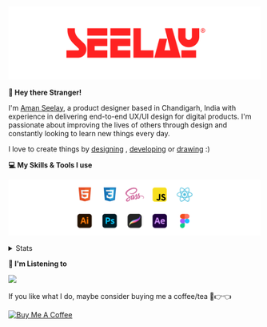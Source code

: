 [![banner](./images/seelay.svg)](https://www.seelay.in)

**👋 Hey there Stranger!**

I'm [Aman Seelay](https://www.seelay.in), a product designer based in Chandigarh, India with experience in delivering end-to-end UX/UI design for digital products. I'm passionate about improving the lives of others through design and constantly looking to learn new things every day.

I love to create things by [designing](https://www.seelay.in/#work) , [developing](https://www.seelay.in/#projects) or [drawing](https://art.seelay.in) :)

**💻 My Skills & Tools I use**

[![banner](./images/skills&tools.svg)](https://www.seelay.in/about)

<details>
  <summary>Stats</summary>

---

<!--START_SECTION:waka-->
![Profile Views](http://img.shields.io/badge/Profile%20Views-0-blue)

**🐱 My GitHub Data** 

> 📦 780.1 kB Used in GitHub's Storage 
 > 
> 🏆 163 Contributions in the Year 2024
 > 
> 💼 Opted to Hire
 > 
> 📜 1 Public Repository 
 > 
> 🔑 43 Private Repository 
 > 
**I'm a Night 🦉** 

```text
🌞 Morning                302 commits         ████░░░░░░░░░░░░░░░░░░░░░   15.19 % 
🌆 Daytime                331 commits         ████░░░░░░░░░░░░░░░░░░░░░   16.65 % 
🌃 Evening                616 commits         ████████░░░░░░░░░░░░░░░░░   30.99 % 
🌙 Night                  739 commits         █████████░░░░░░░░░░░░░░░░   37.17 % 
```
📅 **I'm Most Productive on Sunday** 

```text
Monday                   255 commits         ███░░░░░░░░░░░░░░░░░░░░░░   12.83 % 
Tuesday                  304 commits         ████░░░░░░░░░░░░░░░░░░░░░   15.29 % 
Wednesday                171 commits         ██░░░░░░░░░░░░░░░░░░░░░░░   08.60 % 
Thursday                 339 commits         ████░░░░░░░░░░░░░░░░░░░░░   17.05 % 
Friday                   247 commits         ███░░░░░░░░░░░░░░░░░░░░░░   12.42 % 
Saturday                 294 commits         ████░░░░░░░░░░░░░░░░░░░░░   14.79 % 
Sunday                   378 commits         █████░░░░░░░░░░░░░░░░░░░░   19.01 % 
```


📊 **This Week I Spent My Time On** 

```text
🕑︎ Time Zone: Asia/Kolkata

💬 Programming Languages: 
Other                    9 hrs 28 mins       ██████████████░░░░░░░░░░░   55.48 % 
TypeScript               3 hrs 44 mins       █████░░░░░░░░░░░░░░░░░░░░   21.90 % 
JavaScript               1 hr                █░░░░░░░░░░░░░░░░░░░░░░░░   05.89 % 
JSON                     55 mins             █░░░░░░░░░░░░░░░░░░░░░░░░   05.38 % 
Markdown                 35 mins             █░░░░░░░░░░░░░░░░░░░░░░░░   03.47 % 

🔥 Editors: 
Chrome                   10 hrs 56 mins      ████████████████░░░░░░░░░   64.03 % 
VS Code                  6 hrs 8 mins        █████████░░░░░░░░░░░░░░░░   35.97 % 

💻 Operating System: 
Windows                  17 hrs 5 mins       █████████████████████████   100.00 % 
```

**I Mostly Code in JavaScript** 

```text
JavaScript               25 repos            ██████████████░░░░░░░░░░░   55.56 % 
TypeScript               12 repos            ███████░░░░░░░░░░░░░░░░░░   26.67 % 
HTML                     5 repos             ███░░░░░░░░░░░░░░░░░░░░░░   11.11 % 
Java                     3 repos             ██░░░░░░░░░░░░░░░░░░░░░░░   06.67 % 
```




 Last Updated on 16/10/2024 06:47:18 UTC
<!--END_SECTION:waka-->

---

 </details>

**🎵 I'm Listening to**

<object data="https://now-play.vercel.app/api/generate?uid=7a17a86e-d6b7-43b5-8d9c-1d6dae42a779" >

  <img src="https://now-play.vercel.app/api/generate?uid=7a17a86e-d6b7-43b5-8d9c-1d6dae42a779" />

</object>

If you like what I do, maybe consider buying me a coffee/tea 🥺👉👈

<a href="https://www.buymeacoffee.com/seelay" target="_blank"><img src="https://cdn.buymeacoffee.com/buttons/v2/default-red.png" alt="Buy Me A Coffee" width="150" ></a>
